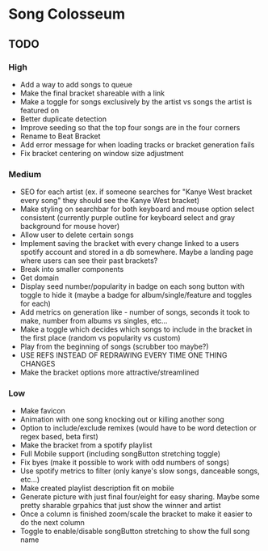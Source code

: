# Song Colosseum
## TODO
### High
- Add a way to add songs to queue
- Make the final bracket shareable with a link
- Make a toggle for songs exclusively by the artist vs songs the artist is featured on
- Better duplicate detection
- Improve seeding so that the top four songs are in the four corners
- Rename to Beat Bracket
- Add error message for when loading tracks or bracket generation fails
- Fix bracket centering on window size adjustment
### Medium
- SEO for each artist (ex. if someone searches for "Kanye West bracket every song" they should see the Kanye West bracket)
- Make styling on searchbar for both keyboard and mouse option select consistent (currently purple outline for keyboard select and gray background for mouse hover)
- Allow user to delete certain songs
- Implement saving the bracket with every change linked to a users spotify account and stored in a db somewhere. Maybe a landing page where users can see their past brackets?
- Break into smaller components
- Get domain
- Display seed number/popularity in badge on each song button with toggle to hide it (maybe a badge for album/single/feature and toggles for each)
- Add metrics on generation like - number of songs, seconds it took to make, number from albums vs singles, etc...
- Make a toggle which decides which songs to include in the bracket in the first place (random vs popularity vs custom)
- Play from the beginning of songs (scrubber too maybe?)
- USE REFS INSTEAD OF REDRAWING EVERY TIME ONE THING CHANGES
- Make the bracket options more attractive/streamlined
### Low
- Make favicon
- Animation with one song knocking out or killing another song
- Option to include/exclude remixes (would have to be word detection or regex based, beta first)
- Make the bracket from a spotify playlist
- Full Mobile support (including songButton stretching toggle)
- Fix byes (make it possible to work with odd numbers of songs)
- Use spotify metrics to filter (only kanye's slow songs, danceable songs, etc...)
- Make created playlist description fit on mobile
- Generate picture with just final four/eight for easy sharing. Maybe some pretty sharable grpahics that just show the winner and artist
- Once a column is finished zoom/scale the bracket to make it easier to do the next column
- Toggle to enable/disable songButton stretching to show the full song name